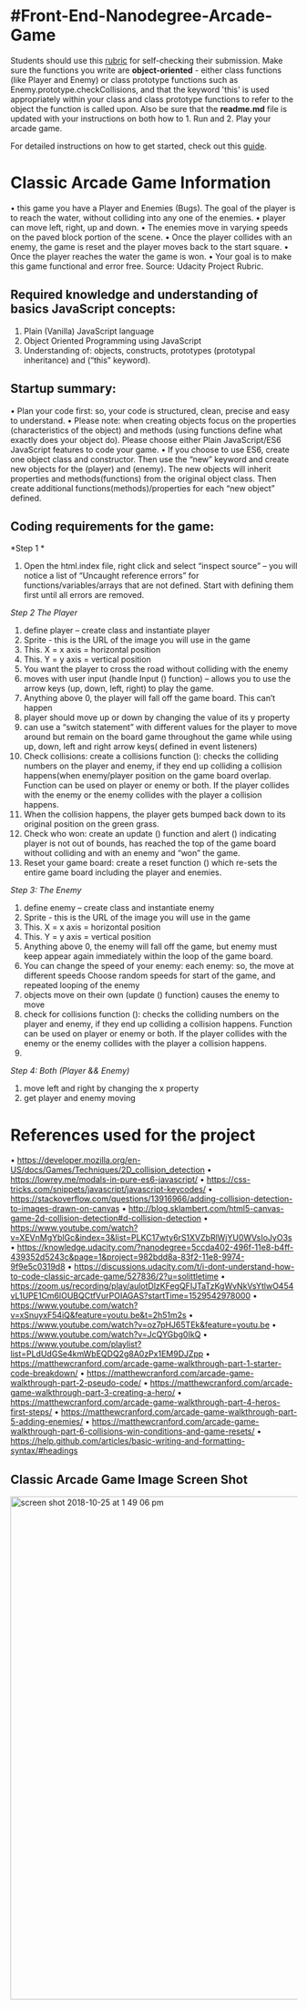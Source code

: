 #Front-End-Nanodegree-Arcade-Game
===============================

Students should use this [rubric](https://review.udacity.com/#!/projects/2696458597/rubric) for self-checking their submission. Make sure the functions you write are **object-oriented** - either class functions (like Player and Enemy) or class prototype functions such as Enemy.prototype.checkCollisions, and that the keyword 'this' is used appropriately within your class and class prototype functions to refer to the object the function is called upon. Also be sure that the **readme.md** file is updated with your instructions on both how to 1. Run and 2. Play your arcade game.

For detailed instructions on how to get started, check out this [guide](https://docs.google.com/document/d/1v01aScPjSWCCWQLIpFqvg3-vXLH2e8_SZQKC8jNO0Dc/pub?embedded=true).


# **Classic Arcade Game Information**

•	 this game you have a Player and Enemies (Bugs). The goal of the player is to reach the water, without colliding into any  one of the enemies. 
•	 player can move left, right, up and down. 
•	The enemies move in varying speeds on the paved block portion of the scene. 
•	Once the player collides with an enemy, the game is reset and the player moves back to the start square.
•	Once the player reaches the water the game is won. 
•	Your goal is to make this game functional and error free.
Source: Udacity Project Rubric.

## **Required knowledge and understanding of basics JavaScript concepts**:

1.	Plain (Vanilla) JavaScript language
2.	Object Oriented Programming using JavaScript
3.	Understanding of: objects, constructs, prototypes (prototypal inheritance) and (“this” keyword).

## **Startup summary**:

•	Plan your code first: so, your code is structured, clean, precise and easy to understand.
•	Please note: when creating objects focus on the properties (characteristics of the object) and methods (using functions define what exactly does your object do). Please choose either Plain JavaScript/ES6 JavaScript features to code your game.
•	If you choose to use ES6, create one object class and constructor. Then use the “new” keyword and create new objects for the (player) and (enemy). The new objects will inherit properties and methods(functions) from the original object class. Then create additional functions(methods)/properties for each “new object” defined.


## **Coding requirements for the game**:

*Step 1 *

1. Open the html.index file, right click and select “inspect source” – you will notice a list of  “Uncaught reference errors” for functions/variables/arrays that are not defined. Start with defining them first until all errors are removed.

*Step 2 The Player* 

1.	define player – create class and instantiate player
2.	Sprite - this is the URL of the image you will use in the game
3.	This. X = x axis = horizontal position
4.	This. Y = y axis = vertical position
5.	You want the player to cross the road without colliding with the enemy
6.	moves with user input (handle Input () function) – allows you to use the arrow keys (up, down, left, right) to play the game. 
7.	Anything above 0, the player will fall off the game board. This can’t happen
8.	player should move up or down by changing the value of its y property
9.	can use a “switch statement” with different values for the player to move around but remain on the board game throughout the game while using up, down, left and right arrow keys( defined in event listeners)
10.	Check collisions: create a collisions function ():  checks the colliding numbers on the player and enemy, if they end up colliding a collision happens(when enemy/player position on the game board overlap. Function can be used on player or enemy or both. If the player collides with the enemy or the enemy collides with the player a collision happens. 
11.	When the collision happens, the player gets bumped back down to its original position on the green grass.
12.	Check who won: create an update () function and alert () indicating player is not out of bounds, has reached the top of the game board without colliding and with an enemy and “won” the game.
13.	Reset your game board: create a reset function () which re-sets the entire game board including the player and enemies.


*Step 3: The Enemy*

1.	define enemy – create class and instantiate enemy
2.	Sprite - this is the URL of the image you will use in the game
3.	This. X = x axis = horizontal position
4.	This. Y = y axis = vertical position
5.	Anything above 0, the enemy will fall off the game, but enemy must keep appear again immediately within the loop of the game board.
6.	You can change the speed of your enemy: each enemy: so, the move at different speeds
Choose random speeds for start of the game, and repeated looping of the enemy
7.	objects move on their own (update () function) causes the enemy to move
8.	check for collisions function ():  checks the colliding numbers on the player and enemy, if they end up colliding a collision happens. Function can be used on player or enemy or both. If the player collides with the enemy or the enemy collides with the player a collision happens. 
9.	


*Step 4: Both (Player && Enemy)* 

1.	move left and right by changing the x property
2.	get player and enemy moving


# **References used for the project**

•	https://developer.mozilla.org/en-US/docs/Games/Techniques/2D_collision_detection
•	https://lowrey.me/modals-in-pure-es6-javascript/
•	https://css-tricks.com/snippets/javascript/javascript-keycodes/
•	https://stackoverflow.com/questions/13916966/adding-collision-detection-to-images-drawn-on-canvas
•	http://blog.sklambert.com/html5-canvas-game-2d-collision-detection#d-collision-detection
•	https://www.youtube.com/watch?v=XEVnMgYblGc&index=3&list=PLKC17wty6rS1XVZbRlWjYU0WVsIoJyO3s
•	https://knowledge.udacity.com/?nanodegree=5ccda402-496f-11e8-b4ff-439352d5243c&page=1&project=982bdd8a-83f2-11e8-9974-9f9e5c0319d8
•	https://discussions.udacity.com/t/i-dont-understand-how-to-code-classic-arcade-game/527836/2?u=solittletime
•	https://zoom.us/recording/play/aulotDlzKFegQFIJTaTzKgWvNkVsYtlwO454vL1UPE1Cm6lOUBQCtfVurPOIAGAS?startTime=1529542978000
•	https://www.youtube.com/watch?v=xSnuyxF54iQ&feature=youtu.be&t=2h51m2s
•	https://www.youtube.com/watch?v=oz7pHJ65TEk&feature=youtu.be
•	https://www.youtube.com/watch?v=JcQYGbg0IkQ
•	https://www.youtube.com/playlist?list=PLdUdGSe4kmWbEQDQ2g8A0zPx1EM9DJZpp
•	https://matthewcranford.com/arcade-game-walkthrough-part-1-starter-code-breakdown/
•	https://matthewcranford.com/arcade-game-walkthrough-part-2-pseudo-code/
•	https://matthewcranford.com/arcade-game-walkthrough-part-3-creating-a-hero/
•	https://matthewcranford.com/arcade-game-walkthrough-part-4-heros-first-steps/
•	https://matthewcranford.com/arcade-game-walkthrough-part-5-adding-enemies/
•	https://matthewcranford.com/arcade-game-walkthrough-part-6-collisions-win-conditions-and-game-resets/
•	https://help.github.com/articles/basic-writing-and-formatting-syntax/#headings

## **Classic Arcade Game Image Screen Shot**
<img width="883" alt="screen shot 2018-10-25 at 1 49 06 pm" src="https://user-images.githubusercontent.com/38163931/47530026-4f137200-d85e-11e8-85ff-c2380ef92c0d.png">

